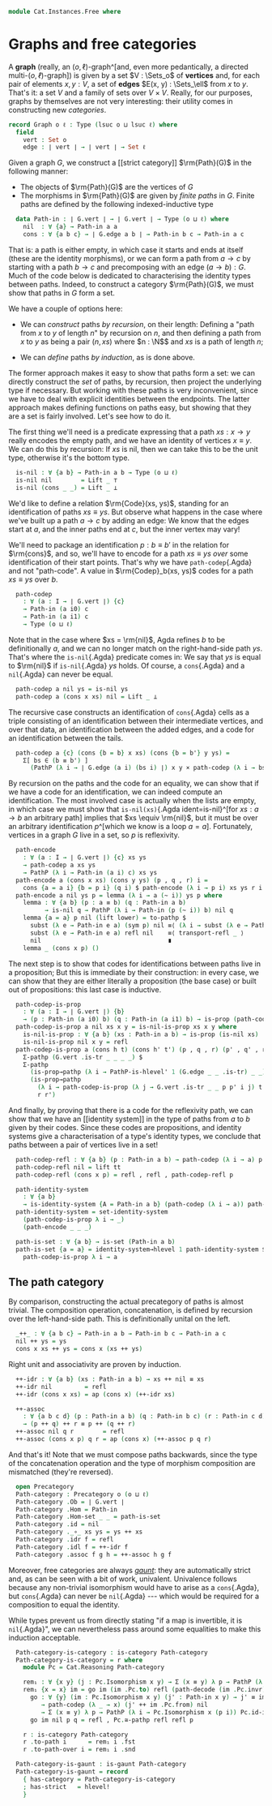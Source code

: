 <!--
```agda
open import Cat.Prelude
open import Cat.Gaunt

import Cat.Reasoning
```
-->

```agda
module Cat.Instances.Free where
```

# Graphs and free categories

A **graph** (really, an $(o, \ell)$-graph^[and, even more pedantically,
a directed multi-$(o, ℓ)$-graph]) is given by a set $V : \Sets_o$ of
**vertices** and, for each pair of elements $x, y : V$, a set of
**edges** $E(x, y) : \Sets_\ell$ from $x$ to $y$. That's it: a set $V$
and a family of sets over $V \times V$. Really, for our purposes, graphs
by themselves are not very interesting: their utility comes in
constructing new _categories_.

```agda
record Graph o ℓ : Type (lsuc o ⊔ lsuc ℓ) where
  field
    vert : Set o
    edge : ∣ vert ∣ → ∣ vert ∣ → Set ℓ
```

Given a graph $G$, we construct a [[strict category]] $\rm{Path}(G)$ in
the following manner:

- The objects of $\rm{Path}(G)$ are the vertices of $G$
- The morphisms in $\rm{Path}(G)$ are given by _finite paths_ in $G$.
Finite paths are defined by the following indexed-inductive type

<!--
```agda
module _ {o ℓ} (G : Graph o ℓ) where
  private module G = Graph G
```
-->

```agda
  data Path-in : ∣ G.vert ∣ → ∣ G.vert ∣ → Type (o ⊔ ℓ) where
    nil  : ∀ {a} → Path-in a a
    cons : ∀ {a b c} → ∣ G.edge a b ∣ → Path-in b c → Path-in a c
```

That is: a path is either empty, in which case it starts and ends at
itself (these are the identity morphisms), or we can form a path from $a
\to c$ by starting with a path $b \to c$ and precomposing with an edge
$(a \to b) : G$. Much of the code below is dedicated to characterising
the identity types between paths. Indeed, to construct a category
$\rm{Path}(G)$, we must show that paths in $G$ form a set.

We have a couple of options here:

- We can _construct_ paths _by recursion_, on their length: Defining a
"path from $x$ to $y$ of length $n$" by recursion on $n$, and then
defining a path from $x$ to $y$ as being a pair $(n, xs)$ where $n :
\N$$ and $xs$ is a path of length $n$;

- We can _define_ paths _by induction_, as is done above.

The former approach makes it easy to show that paths form a set: we can
directly construct the _set_ of paths, by recursion, then project the
underlying type if necessary. But working with these paths is very
inconvenient, since we have to deal with explicit identities between the
endpoints. The latter approach makes defining functions on paths easy,
but showing that they are a set is fairly involved. Let's see how to do
it.

The first thing we'll need is a predicate expressing that a path $xs : x
\to y$ really encodes the empty path, and we have an identity of
vertices $x \equiv y$. We can do this by recursion: If $xs$ is nil, then
we can take this to be the unit type, otherwise it's the bottom type.

```agda
  is-nil : ∀ {a b} → Path-in a b → Type (o ⊔ ℓ)
  is-nil nil        = Lift _ ⊤
  is-nil (cons _ _) = Lift _ ⊥
```

We'd like to define a relation $\rm{Code}(xs, ys)$, standing for an
identification of paths $xs \equiv ys$. But observe what happens in the
case where we've built up a path $a \to c$ by adding an edge: We know
that the edges start at $a$, and the inner paths end at $c$, but the
inner vertex may vary!

We'll need to package an identification $p : b \equiv b'$ in the
relation for $\rm{cons}$, and so, we'll have to encode for a path $xs
\equiv ys$ _over_ some identification of their start points. That's why
we have `path-codep`{.Agda} and not "path-code". A value in
$\rm{Codep}_b(xs, ys)$ codes for a path $xs \equiv ys$ over $b$.

```agda
  path-codep
    : ∀ (a : I → ∣ G.vert ∣) {c}
    → Path-in (a i0) c
    → Path-in (a i1) c
    → Type (o ⊔ ℓ)
```

Note that in the case where $xs = \rm{nil}$, Agda refines $b$ to be
definitionally $a$, and we can no longer match on the right-hand-side
path $ys$. That's where the `is-nil`{.Agda} predicate comes in: We say
that $ys$ is equal to $\rm{nil}$ if `is-nil`{.Agda} $ys$ holds. Of
course, a `cons`{.Agda} and a `nil`{.Agda} can never be equal.

```agda
  path-codep a nil ys = is-nil ys
  path-codep a (cons x xs) nil = Lift _ ⊥
```

The recursive case constructs an identification of `cons`{.Agda} cells
as a triple consisting of an identification between their intermediate
vertices, and over that data, an identification between the added edges,
and a code for an identification between the tails.

```agda
  path-codep a {c} (cons {b = b} x xs) (cons {b = b'} y ys) =
    Σ[ bs ∈ (b ≡ b') ]
      (PathP (λ i → ∣ G.edge (a i) (bs i) ∣) x y × path-codep (λ i → bs i) xs ys)
```

By recursion on the paths and the code for an equality, we can show that
if we have a code for an identification, we can indeed compute an
identification. The most involved case is actually when the lists are
empty, in which case we must show that `is-nil(xs)`{.Agda
ident=is-nil}^[for $xs : a \to b$ an arbitrary path] implies that $xs
\equiv \rm{nil}$, but it must be over an arbitrary identification
$p$^[which we know is a loop $a = a$]. Fortunately, vertices in a graph
$G$ live in a set, so $p$ is reflexivity.

```agda
  path-encode
    : ∀ (a : I → ∣ G.vert ∣) {c} xs ys
    → path-codep a xs ys
    → PathP (λ i → Path-in (a i) c) xs ys
  path-encode a (cons x xs) (cons y ys) (p , q , r) i =
    cons {a = a i} {b = p i} (q i) $ path-encode (λ i → p i) xs ys r i
  path-encode a nil ys p = lemma (λ i → a (~ i)) ys p where
    lemma : ∀ {a b} (p : a ≡ b) (q : Path-in a b)
          → is-nil q → PathP (λ i → Path-in (p (~ i)) b) nil q
    lemma {a = a} p nil (lift lower) = to-pathp $
      subst (λ e → Path-in e a) (sym p) nil ≡⟨ (λ i → subst (λ e → Path-in e a) (G.vert .is-tr a a (sym p) refl i) nil) ⟩
      subst (λ e → Path-in e a) refl nil    ≡⟨ transport-refl _ ⟩
      nil                                   ∎
    lemma _ (cons x p) ()
```

The next step is to show that codes for identifications between paths
live in a proposition; But this is immediate by their construction: in
every case, we can show that they are either literally a proposition
(the base case) or built out of propositions: this last case is
inductive.

```agda
  path-codep-is-prop
    : ∀ (a : I → ∣ G.vert ∣) {b}
    → (p : Path-in (a i0) b) (q : Path-in (a i1) b) → is-prop (path-codep a p q)
  path-codep-is-prop a nil xs x y = is-nil-is-prop xs x y where
    is-nil-is-prop : ∀ {a b} (xs : Path-in a b) → is-prop (is-nil xs)
    is-nil-is-prop nil x y = refl
  path-codep-is-prop a (cons h t) (cons h' t') (p , q , r) (p' , q' , r') =
    Σ-pathp (G.vert .is-tr _ _ _ _) $
    Σ-pathp
      (is-prop→pathp (λ i → PathP-is-hlevel' 1 (G.edge _ _ .is-tr) _ _) q q')
      (is-prop→pathp
        (λ i → path-codep-is-prop (λ j → G.vert .is-tr _ _ p p' i j) t t')
        r r')
```

And finally, by proving that there is a code for the reflexivity path,
we can show that we have an [[identity system]] in the type of paths from
$a$ to $b$ given by their codes. Since these codes are propositions, and
identity systems give a characterisation of a type's identity types, we
conclude that paths between a pair of vertices live in a set!

```agda
  path-codep-refl : ∀ {a b} (p : Path-in a b) → path-codep (λ i → a) p p
  path-codep-refl nil = lift tt
  path-codep-refl (cons x p) = refl , refl , path-codep-refl p

  path-identity-system
    : ∀ {a b}
    → is-identity-system {A = Path-in a b} (path-codep (λ i → a)) path-codep-refl
  path-identity-system = set-identity-system
    (path-codep-is-prop λ i → _)
    (path-encode _ _ _)

  path-is-set : ∀ {a b} → is-set (Path-in a b)
  path-is-set {a = a} = identity-system→hlevel 1 path-identity-system $
    path-codep-is-prop λ i → a
```

<!--
```agda
  path-decode
    : ∀ {a b} {xs ys : Path-in a b}
    → xs ≡ ys
    → path-codep (λ _ → a) xs ys
  path-decode = Equiv.from (identity-system-gives-path path-identity-system)
```
-->

## The path category

By comparison, constructing the actual precategory of paths is almost
trivial. The composition operation, concatenation, is defined by
recursion over the left-hand-side path. This is definitionally unital on
the left.

```agda
  _++_ : ∀ {a b c} → Path-in a b → Path-in b c → Path-in a c
  nil ++ ys = ys
  cons x xs ++ ys = cons x (xs ++ ys)
```

Right unit and associativity are proven by induction.

```agda
  ++-idr : ∀ {a b} (xs : Path-in a b) → xs ++ nil ≡ xs
  ++-idr nil         = refl
  ++-idr (cons x xs) = ap (cons x) (++-idr xs)

  ++-assoc
    : ∀ {a b c d} (p : Path-in a b) (q : Path-in b c) (r : Path-in c d)
    → (p ++ q) ++ r ≡ p ++ (q ++ r)
  ++-assoc nil q r        = refl
  ++-assoc (cons x p) q r = ap (cons x) (++-assoc p q r)
```

And that's it! Note that we must compose paths backwards, since the type
of the concatenation operation and the type of morphism composition are
mismatched (they're reversed).

```agda
  open Precategory
  Path-category : Precategory o (o ⊔ ℓ)
  Path-category .Ob = ∣ G.vert ∣
  Path-category .Hom = Path-in
  Path-category .Hom-set _ _ = path-is-set
  Path-category .id = nil
  Path-category ._∘_ xs ys = ys ++ xs
  Path-category .idr f = refl
  Path-category .idl f = ++-idr f
  Path-category .assoc f g h = ++-assoc h g f
```

Moreover, free categories are always _[gaunt]_: they are automatically
strict and, as can be seen with a bit of work, univalent. Univalence
follows because any non-trivial isomorphism would have to arise as a
`cons`{.Agda}, but `cons`{.Agda} can never be `nil`{.Agda} --- which
would be required for a composition to equal the identity.

[gaunt]: Cat.Gaunt.html

While types prevent us from directly stating "if a map is invertible, it
is `nil`{.Agda}", we can nevertheless pass around some equalities to
make this induction acceptable.

```agda
  Path-category-is-category : is-category Path-category
  Path-category-is-category = r where
    module Pc = Cat.Reasoning Path-category

    rem₁ : ∀ {x y} (j : Pc.Isomorphism x y) → Σ (x ≡ y) λ p → PathP (λ i → Pc.Isomorphism x (p i)) Pc.id-iso j
    rem₁ {x = x} im = go im (im .Pc.to) refl (path-decode (im .Pc.invr)) where
      go : ∀ {y} (im : Pc.Isomorphism x y) (j' : Path-in x y) → j' ≡ im .Pc.to
         → path-codep (λ _ → x) (j' ++ im .Pc.from) nil
         → Σ (x ≡ y) λ p → PathP (λ i → Pc.Isomorphism x (p i)) Pc.id-iso im
      go im nil p q = refl , Pc.≅-pathp refl refl p

    r : is-category Path-category
    r .to-path i      = rem₁ i .fst
    r .to-path-over i = rem₁ i .snd

  Path-category-is-gaunt : is-gaunt Path-category
  Path-category-is-gaunt = record
    { has-category = Path-category-is-category
    ; has-strict   = hlevel!
    }
```
